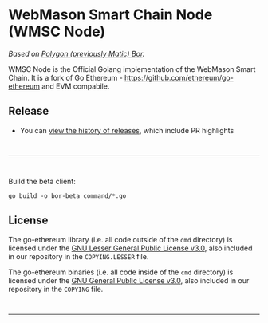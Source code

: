 # WebMason Smart Chain Node (WMSC Node)
_Based on [Polygon (previously Matic) Bor](https://github.com/maticnetwork/bor)._

WMSC Node is the Official Golang implementation of the WebMason Smart Chain. It is a fork of Go Ethereum - https://github.com/ethereum/go-ethereum and EVM compabile.


## Release
- You can [view the history of releases](https://github.com/TheWebMason/wmsc-node/releases), which include PR highlights

<hr style="margin-top: 3em; margin-bottom: 3em;">


Build the beta client:

```shell
go build -o bor-beta command/*.go
```

## License
The go-ethereum library (i.e. all code outside of the `cmd` directory) is licensed under the
[GNU Lesser General Public License v3.0](https://www.gnu.org/licenses/lgpl-3.0.en.html),
also included in our repository in the `COPYING.LESSER` file.

The go-ethereum binaries (i.e. all code inside of the `cmd` directory) is licensed under the
[GNU General Public License v3.0](https://www.gnu.org/licenses/gpl-3.0.en.html), also
included in our repository in the `COPYING` file.

<hr style="margin-top: 3em; margin-bottom: 3em;">
